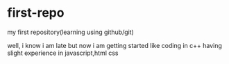 # first-repo
my first repository(learning using github/git)

well, i know i am late but now i am getting started
like coding in c++
having slight experience in javascript,html css
